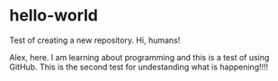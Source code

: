 # hello-world
Test of creating a new repository.
Hi, humans!

Alex, here. I am learning about programming and this is a test of using GitHub.
This is the second test for undestanding what is happening!!!!
